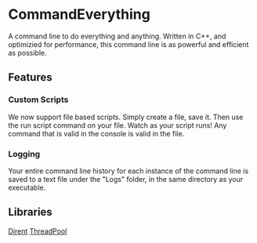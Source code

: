 # CommandEverything
A command line to do everything and anything.
Written in C++, and optimizied for performance, this command line is as powerful and efficient as possible.

## Features

### Custom Scripts
We now support file based scripts. Simply create a file, save it.
Then use the run script command on your file.
Watch as your script runs!
Any command that is valid in the console is valid in the file.

### Logging
Your entire command line history for each instance of the command line is saved to a text file under the "Logs" folder, in the same directory as your executable.

## Libraries

[Dirent](https://github.com/tronkko/dirent)
[ThreadPool](https://github.com/progschj/ThreadPool)
